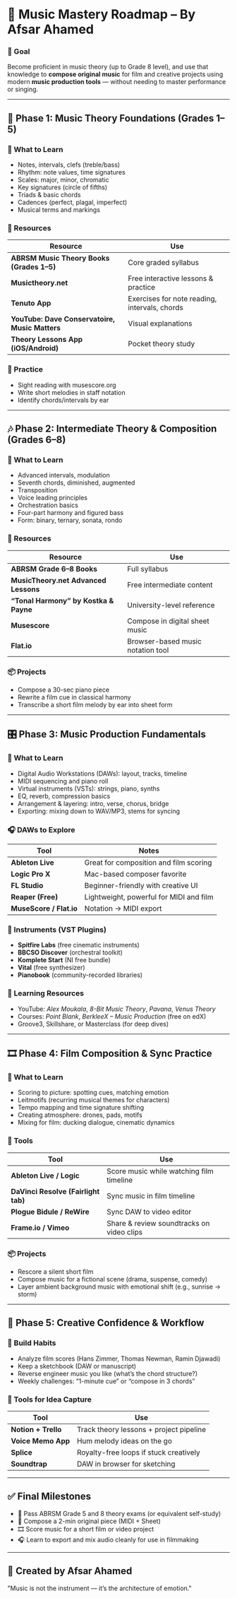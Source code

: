 # 🎵 Music Mastery Roadmap – By Afsar Ahamed

### 🎯 Goal
Become proficient in music theory (up to Grade 8 level), and use that knowledge to **compose original music** for film and creative projects using modern **music production tools** — without needing to master performance or singing.

---

## 🎼 Phase 1: Music Theory Foundations (Grades 1–5)

### 🧠 What to Learn
- Notes, intervals, clefs (treble/bass)
- Rhythm: note values, time signatures
- Scales: major, minor, chromatic
- Key signatures (circle of fifths)
- Triads & basic chords
- Cadences (perfect, plagal, imperfect)
- Musical terms and markings

### 📘 Resources
| Resource | Use |
|----------|-----|
| **ABRSM Music Theory Books (Grades 1–5)** | Core graded syllabus |
| **Musictheory.net** | Free interactive lessons & practice |
| **Tenuto App** | Exercises for note reading, intervals, chords |
| **YouTube: Dave Conservatoire, Music Matters** | Visual explanations |
| **Theory Lessons App (iOS/Android)** | Pocket theory study |

### 🧪 Practice
- Sight reading with musescore.org
- Write short melodies in staff notation
- Identify chords/intervals by ear

---

## 🎶 Phase 2: Intermediate Theory & Composition (Grades 6–8)

### 🧠 What to Learn
- Advanced intervals, modulation
- Seventh chords, diminished, augmented
- Transposition
- Voice leading principles
- Orchestration basics
- Four-part harmony and figured bass
- Form: binary, ternary, sonata, rondo

### 📘 Resources
| Resource | Use |
|----------|-----|
| **ABRSM Grade 6–8 Books** | Full syllabus |
| **MusicTheory.net Advanced Lessons** | Free intermediate content |
| **“Tonal Harmony” by Kostka & Payne** | University-level reference |
| **Musescore** | Compose in digital sheet music |
| **Flat.io** | Browser-based music notation tool |

### 📦 Projects
- Compose a 30-sec piano piece
- Rewrite a film cue in classical harmony
- Transcribe a short film melody by ear into sheet form

---

## 🎛 Phase 3: Music Production Fundamentals

### 🧠 What to Learn
- Digital Audio Workstations (DAWs): layout, tracks, timeline
- MIDI sequencing and piano roll
- Virtual instruments (VSTs): strings, piano, synths
- EQ, reverb, compression basics
- Arrangement & layering: intro, verse, chorus, bridge
- Exporting: mixing down to WAV/MP3, stems for syncing

### 🎧 DAWs to Explore
| Tool | Notes |
|------|-------|
| **Ableton Live** | Great for composition and film scoring |
| **Logic Pro X** | Mac-based composer favorite |
| **FL Studio** | Beginner-friendly with creative UI |
| **Reaper (Free)** | Lightweight, powerful for MIDI and film |
| **MuseScore / Flat.io** | Notation → MIDI export |

### 🎹 Instruments (VST Plugins)
- **Spitfire Labs** (free cinematic instruments)
- **BBCSO Discover** (orchestral toolkit)
- **Komplete Start** (NI free bundle)
- **Vital** (free synthesizer)
- **Pianobook** (community-recorded libraries)

### 📘 Learning Resources
- YouTube: *Alex Moukala*, *8-Bit Music Theory*, *Pavana*, *Venus Theory*
- Courses: *Point Blank*, *BerkleeX – Music Production* (free on edX)
- Groove3, Skillshare, or Masterclass (for deep dives)

---

## 🎞 Phase 4: Film Composition & Sync Practice

### 🎯 What to Learn
- Scoring to picture: spotting cues, matching emotion
- Leitmotifs (recurring musical themes for characters)
- Tempo mapping and time signature shifting
- Creating atmosphere: drones, pads, motifs
- Mixing for film: ducking dialogue, cinematic dynamics

### 🧰 Tools
| Tool | Use |
|------|-----|
| **Ableton Live / Logic** | Score music while watching film timeline |
| **DaVinci Resolve (Fairlight tab)** | Sync music in film timeline |
| **Plogue Bidule / ReWire** | Sync DAW to video editor |
| **Frame.io / Vimeo** | Share & review soundtracks on video clips |

### 📦 Projects
- Rescore a silent short film
- Compose music for a fictional scene (drama, suspense, comedy)
- Layer ambient background music with emotional shift (e.g., sunrise → storm)

---

## 🧰 Phase 5: Creative Confidence & Workflow

### 🧠 Build Habits
- Analyze film scores (Hans Zimmer, Thomas Newman, Ramin Djawadi)
- Keep a sketchbook (DAW or manuscript)
- Reverse engineer music you like (what’s the chord structure?)
- Weekly challenges: “1-minute cue” or “compose in 3 chords”

### 🎵 Tools for Idea Capture
| Tool | Use |
|------|-----|
| **Notion + Trello** | Track theory lessons + project pipeline |
| **Voice Memo App** | Hum melody ideas on the go |
| **Splice** | Royalty-free loops if stuck creatively |
| **Soundtrap** | DAW in browser for sketching |

---

## ✅ Final Milestones
- 🎼 Pass ABRSM Grade 5 and 8 theory exams (or equivalent self-study)
- 🎹 Compose a 2-min original piece (MIDI + Sheet)
- 🎞 Score music for a short film or video project
- 🎧 Learn to export and mix audio cleanly for use in filmmaking

---

## 👤 Created by Afsar Ahamed
"Music is not the instrument — it’s the architecture of emotion."
